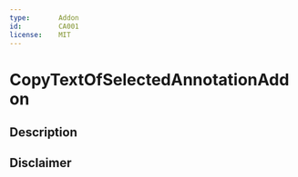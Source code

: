 ```yaml
---
type:       Addon
id:         CA001
license:    MIT
---
```


# CopyTextOfSelectedAnnotationAddon

## Description

## Disclaimer

